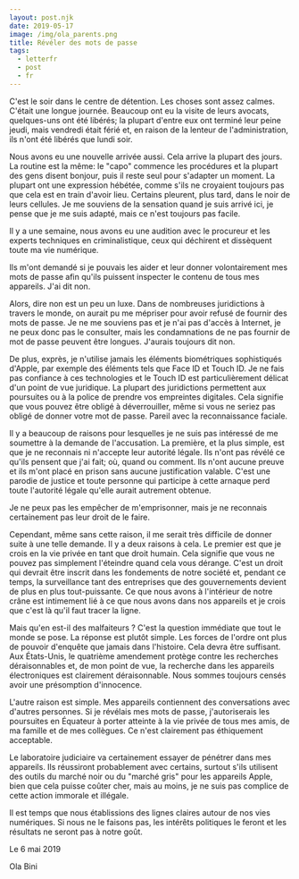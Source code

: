 ```yaml
---
layout: post.njk
date: 2019-05-17
image: /img/ola_parents.png
title: Révéler des mots de passe
tags:
  - letterfr
  - post
  - fr
---
```

C'est le soir dans le centre de détention. Les choses sont assez calmes. C'était une longue journée. Beaucoup ont eu la visite de leurs avocats, quelques-uns ont été libérés; la plupart d'entre eux ont terminé leur peine jeudi, mais vendredi était férié et, en raison de la lenteur de l'administration, ils n'ont été libérés que lundi soir.

Nous avons eu une nouvelle arrivée aussi. Cela arrive la plupart des jours. La routine est la même: le "capo" commence les procédures et la plupart des gens disent bonjour, puis il reste seul pour s'adapter un moment. La plupart ont une expression hébétée, comme s'ils ne croyaient toujours pas que cela est en train d'avoir lieu. Certains pleurent, plus tard, dans le noir de leurs cellules. Je me souviens de la sensation quand je suis arrivé ici, je pense que je me suis adapté, mais ce n'est toujours pas facile.

Il y a une semaine, nous avons eu une audition avec le procureur et les experts techniques en criminalistique, ceux qui déchirent et dissèquent toute ma vie numérique.

Ils m'ont demandé si je pouvais les aider et leur donner volontairement mes mots de passe afin qu'ils puissent inspecter le contenu de tous mes appareils. J'ai dit non.

Alors, dire non est un peu un luxe. Dans de nombreuses juridictions à travers le monde, on aurait pu me mépriser pour avoir refusé de fournir des mots de passe. Je ne me souviens pas et je n'ai pas d'accès à Internet, je ne peux donc pas le consulter, mais les condamnations de ne pas fournir de mot de passe peuvent être longues. J'aurais toujours dit non.

De plus, exprès, je n'utilise jamais les éléments biométriques sophistiqués d'Apple, par exemple des éléments tels que Face ID et Touch ID. Je ne fais pas confiance à ces technologies et le Touch ID est particulièrement délicat d'un point de vue juridique. La plupart des juridictions permettent aux poursuites ou à la police de prendre vos empreintes digitales. Cela signifie que vous pouvez être obligé à déverrouiller, même si vous ne seriez pas obligé de donner votre mot de passe. Pareil avec la reconnaissance faciale.

Il y a beaucoup de raisons pour lesquelles je ne suis pas intéressé de me soumettre à la demande de l'accusation. La première, et la plus simple, est que je ne reconnais ni n'accepte leur autorité légale. Ils n'ont pas révélé ce qu'ils pensent que j'ai fait; où, quand ou comment. Ils n'ont aucune preuve et ils m'ont placé en prison sans aucune justification valable. C'est une parodie de justice et toute personne qui participe à cette arnaque perd toute l'autorité légale qu'elle aurait autrement obtenue.

Je ne peux pas les empêcher de m'emprisonner, mais je ne reconnais certainement pas leur droit de le faire.

Cependant, même sans cette raison, il me serait très difficile de donner suite à une telle demande. Il y a deux raisons à cela. Le premier est que je crois en la vie privée en tant que droit humain. Cela signifie que vous ne pouvez pas simplement l'éteindre quand cela vous dérange. C'est un droit qui devrait être inscrit dans les fondements de notre société et, pendant ce temps, la surveillance tant des entreprises que des gouvernements devient de plus en plus tout-puissante. Ce que nous avons à l'intérieur de notre crâne est intimement lié à ce que nous avons dans nos appareils et je crois que c'est là qu'il faut tracer la ligne.

Mais qu'en est-il des malfaiteurs ? C'est la question immédiate que tout le monde se pose. La réponse est plutôt simple. Les forces de l'ordre ont plus de pouvoir d'enquête que jamais dans l'histoire. Cela devra être suffisant. Aux États-Unis, le quatrième amendement protège contre les recherches déraisonnables et, de mon point de vue, la recherche dans les appareils électroniques est clairement déraisonnable. Nous sommes toujours censés avoir une présomption d'innocence.

L'autre raison est simple. Mes appareils contiennent des conversations avec d'autres personnes. Si je révélais mes mots de passe, j'autoriserais les poursuites en Équateur à porter atteinte à la vie privée de tous mes amis, de ma famille et de mes collègues. Ce n'est clairement pas éthiquement acceptable.

Le laboratoire judiciaire va certainement essayer de pénétrer dans mes appareils. Ils réussiront probablement avec certains, surtout s'ils utilisent des outils du marché noir ou du "marché gris" pour les appareils Apple, bien que cela puisse coûter cher, mais au moins, je ne suis pas complice de cette action immorale et illégale.

Il est temps que nous établissions des lignes claires autour de nos vies numériques. Si nous ne le faisons pas, les intérêts politiques le feront et les résultats ne seront pas à notre goût.

Le 6 mai 2019

Ola Bini
